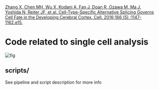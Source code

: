 [Zhang X, Chen MH, Wu X, Kodani A, Fan J, Doan R, Ozawa M, Ma J, Yoshida N, Reiter JF, et al. Cell-Type-Specific Alternative Splicing Governs Cell Fate in the Developing Cerebral Cortex. Cell. 2016;166 (5) :1147-1162.e15.](http://www.sciencedirect.com/science/article/pii/S0092867416309321)

# Code related to single cell analysis

![fig](https://raw.githubusercontent.com/JEFworks/figure-code-dump/master/jcell201607025/img/fig.png)

## scripts/

See pipeline and script description for more info
